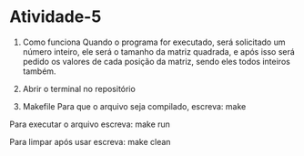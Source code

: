 # Atividade-5

1. Como funciona
Quando o programa for executado, será solicitado um número inteiro, ele será o tamanho da matriz quadrada, e após isso será pedido os valores de cada posição da matriz, sendo eles todos inteiros também.


2. Abrir o terminal no repositório

3. Makefile
Para que o arquivo seja compilado, escreva:
  make
  
Para executar o arquivo escreva:
  make run
  
Para limpar após usar escreva:
  make clean

